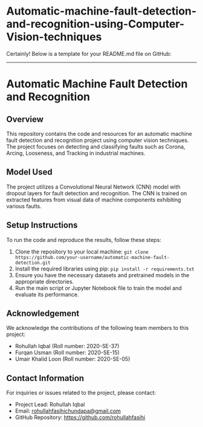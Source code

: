 # Automatic-machine-fault-detection-and-recognition-using-Computer-Vision-techniques
Certainly! Below is a template for your README.md file on GitHub:

---

# Automatic Machine Fault Detection and Recognition

## Overview
This repository contains the code and resources for an automatic machine fault detection and recognition project using computer vision techniques. The project focuses on detecting and classifying faults such as Corona, Arcing, Looseness, and Tracking in industrial machines.

## Model Used
The project utilizes a Convolutional Neural Network (CNN) model with dropout layers for fault detection and recognition. The CNN is trained on extracted features from visual data of machine components exhibiting various faults.

## Setup Instructions
To run the code and reproduce the results, follow these steps:
1. Clone the repository to your local machine: `git clone https://github.com/your-username/automatic-machine-fault-detection.git`
2. Install the required libraries using pip: `pip install -r requirements.txt`
3. Ensure you have the necessary datasets and pretrained models in the appropriate directories.
4. Run the main script or Jupyter Notebook file to train the model and evaluate its performance.

## Acknowledgement
We acknowledge the contributions of the following team members to this project:
- Rohullah Iqbal (Roll number: 2020-SE-37)
- Furqan Usman (Roll number: 2020-SE-15)
- Umair Khalid Loon (Roll number: 2020-SE-05)

## Contact Information
For inquiries or issues related to the project, please contact:
- Project Lead: Rohullah Iqbal
- Email: rohullahfasihichundapa@gmail.com
- GitHub Repository: https://github.com/rohullahfasihi
